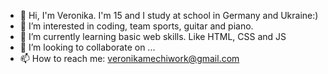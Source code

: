 - 👋 Hi, I'm Veronika. I'm 15 and I study at school in Germany and Ukraine:)
- 👀 I’m interested in coding, team sports, guitar and piano.
- 🌱 I’m currently learning basic web skills. Like HTML, CSS and JS
- 💞️ I’m looking to collaborate on ...
- 📫 How to reach me: veronikamechiwork@gmail.com

<!---
VeronikaMech/VeronikaMech is a ✨ special ✨ repository because its `README.md` (this file) appears on your GitHub profile.
You can click the Preview link to take a look at your changes.
--->
